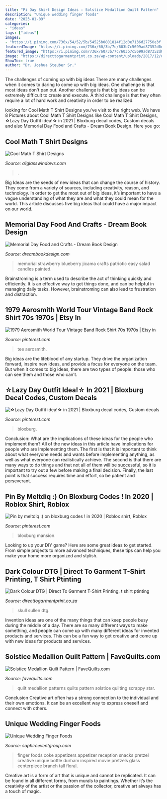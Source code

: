 ```yaml
---
title: "Pi Day Shirt Design Ideas : Solstice Medallion Quilt Pattern"
description: "Unique wedding finger foods"
date: "2023-01-09"
categories:
- "ideas"
tags: ["ideas"]
images:
- "https://i.pinimg.com/736x/54/52/5b/54525b0801814f12d0e7136d27750e3f.jpg"
featuredImage: "https://i.pinimg.com/736x/60/3b/7c/603b7c5699ad87352d0e79d79d82950e.jpg"
featured_image: "https://i.pinimg.com/736x/60/3b/7c/603b7c5699ad87352d0e79d79d82950e.jpg"
image: "https://directtogarmentprint.co.za/wp-content/uploads/2017/12/direct-to-garment-51-768x960.jpg"
ShowToc: true
author: "Dr. Joshua Steuber Sr."
---
```



The challenges of coming up with big ideas
There are many challenges when it comes to daring to come up with big ideas. One challenge is that most ideas don't pan out. Another challenge is that big ideas can be extremely difficult to create and execute. A third challenge is that they often require a lot of hard work and creativity in order to be realized.

	

		
looking for Cool Math T Shirt Designs you've visit to the right web. We have 8 Pictures about Cool Math T Shirt Designs like Cool Math T Shirt Designs, ☆Lazy Day Outfit idea!☆ in 2021 | Bloxburg decal codes, Custom decals and also Memorial Day Food and Crafts - Dream Book Design. Here you go:
		
    
## Cool Math T Shirt Designs

<img loading=lazy src="http://2.bp.blogspot.com/-HfKLbOqL2KI/VmxdPGO9FZI/AAAAAAAABxY/mWmZduo00cU/s1600/IMG_9518%2Bcopy.jpg" onerror="this.onerror=null;this.src='https://tse1.mm.bing.net/th?id=OIP.vU_grDJaZiXb-eIIkYfswgHaJ4&amp;pid=15.1';" alt="Cool Math T Shirt Designs">

_Source: a1glasswindows.com_

>. 

	

Big Ideas are the seeds of new ideas that can change the course of history. They come from a variety of sources, including creativity, reason, and technology. In order to get the most out of big ideas, it’s important to have a vague understanding of what they are and what they could mean for the world. This article discusses five big ideas that could have a major impact on our world.

    
## Memorial Day Food And Crafts - Dream Book Design

<img loading=lazy src="http://dreambookdesign.com/wp-content/uploads/2015/05/blueberry-strawberry-jicama-salsa3.jpg" onerror="this.onerror=null;this.src='https://tse2.mm.bing.net/th?id=OIP.dVBXLRlX6PMUUdLFykrEhwAAAA&amp;pid=15.1';" alt="Memorial Day Food and Crafts - Dream Book Design">

_Source: dreambookdesign.com_

>memorial strawberry blueberry jicama crafts patriotic easy salad candles painted. 

	

Brainstroming is a term used to describe the act of thinking quickly and efficiently. It is an effective way to get things done, and can be helpful in managing daily tasks. However, brainstroming can also lead to frustration and distraction.

    
## 1979 Aerosmith World Tour Vintage Band Rock Shirt 70s 1970s | Etsy In

<img loading=lazy src="https://i.pinimg.com/736x/54/52/5b/54525b0801814f12d0e7136d27750e3f.jpg" onerror="this.onerror=null;this.src='https://tse3.mm.bing.net/th?id=OIP.slTahWqdriTk7FKqk1MS8gHaHa&amp;pid=15.1';" alt="1979 Aerosmith World Tour Vintage Band Rock Shirt 70s 1970s | Etsy in">

_Source: pinterest.com_

>tee aerosmith. 

	

Big ideas are the lifeblood of any startup. They drive the organization forward, inspire new ideas, and provide a focus for everyone on the team. But when it comes to big ideas, there are two types of people: those who can see them and those who can't. 

    
## ☆Lazy Day Outfit Idea!☆ In 2021 | Bloxburg Decal Codes, Custom Decals

<img loading=lazy src="https://i.pinimg.com/736x/e8/27/a2/e827a20b41fa7a539b59e81a327d033c.jpg" onerror="this.onerror=null;this.src='https://tse3.mm.bing.net/th?id=OIP.C6vvpp2Gz2n4sJ2-fqBltgHaHa&amp;pid=15.1';" alt="☆Lazy Day Outfit idea!☆ in 2021 | Bloxburg decal codes, Custom decals">

_Source: pinterest.com_

>bloxburg. 

	

Conclusion: What are the implications of these ideas for the people who implement them?
All of the new ideas in this article have implications for people who are Implementing them. The first is that it is important to think about what everyone needs and wants before implementing anything, as well as what everyone can realistically achieve. The second is that there are many ways to do things and that not all of them will be successful, so it is important to try out a few before making a final decision. Finally, the last point is that success requires time and effort, so be patient and perseverant.

    
## Pin By Meltdiq :) On Bloxburg Codes ! In 2020 | Roblox Shirt, Roblox

<img loading=lazy src="https://i.pinimg.com/736x/60/3b/7c/603b7c5699ad87352d0e79d79d82950e.jpg" onerror="this.onerror=null;this.src='https://tse3.mm.bing.net/th?id=OIP.od9tcQl8DuegxViDK5QFdQHaGB&amp;pid=15.1';" alt="Pin by meltdiq :) on bloxburg codes ! in 2020 | Roblox shirt, Roblox">

_Source: pinterest.com_

>bloxburg mansion. 

	

Looking to up your DIY game? Here are some great ideas to get started. From simple projects to more advanced techniques, these tips can help you make your home more organized and stylish.

    
## Dark Colour DTG | Direct To Garment T-Shirt Printing, T Shirt Ptinting

<img loading=lazy src="https://directtogarmentprint.co.za/wp-content/uploads/2017/12/direct-to-garment-51-768x960.jpg" onerror="this.onerror=null;this.src='https://tse2.mm.bing.net/th?id=OIP.5Pf8y-ugcvTWwASmSqWn8QHaJQ&amp;pid=15.1';" alt="Dark Colour DTG | Direct To Garment T-Shirt Printing, t shirt ptinting">

_Source: directtogarmentprint.co.za_

>skull sullen dtg. 

	

Invention ideas are one of the many things that can keep people busy during the middle of a day. There are so many different ways to make something, and people can come up with many different ideas for invented products and services. This can be a fun way to get creative and come up with new ideas for products and services.

    
## Solstice Medallion Quilt Pattern | FaveQuilts.com

<img loading=lazy src="http://irepo.primecp.com/2015/12/248160/Solstice-Medallion-Quilt-Pattern_ExtraLarge1000_ID-1327389.jpg?v=1327389" onerror="this.onerror=null;this.src='https://tse4.mm.bing.net/th?id=OIP.OGck-Fu-_903oqj_hj49pAHaHa&amp;pid=15.1';" alt="Solstice Medallion Quilt Pattern | FaveQuilts.com">

_Source: favequilts.com_

>quilt medallion patterns quilts pattern solstice quilting scrappy star. 

	

Conclusion
Creative art often has a strong connection to the individual and their own emotions. It can be an excellent way to express oneself and connect with others.

    
## Unique Wedding Finger Foods

<img loading=lazy src="https://www.saphireeventgroup.com/wp-content/uploads/files/4713/5768/4733/2205-j-IMG_9946.JPG" onerror="this.onerror=null;this.src='https://tse2.mm.bing.net/th?id=OIP.jx2kKxiEI7nXfMGw8vZ7oAHaLG&amp;pid=15.1';" alt="Unique Wedding Finger Foods">

_Source: saphireeventgroup.com_

>finger foods coke appetizers appetizer reception snacks pretzel creative unique bottle durham inspired movie pretzels glass centerpiece branch tall floral. 

	

Creative art is a form of art that is unique and cannot be replicated. It can be found in all different forms, from murals to paintings. Whether it’s the creativity of the artist or the passion of the collector, creative art always has a touch of magic.

